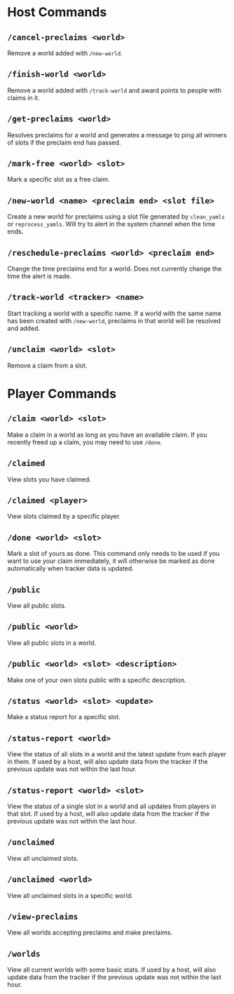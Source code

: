 # Host Commands

## `/cancel-preclaims <world>`
Remove a world added with `/new-world`.

## `/finish-world <world>`
Remove a world added with `/track-world` and award points to people with claims in it.

## `/get-preclaims <world>`
Resolves preclaims for a world and generates a message to ping all winners of slots if the preclaim end has passed.

## `/mark-free <world> <slot>`
Mark a specific slot as a free claim.

## `/new-world <name> <preclaim end> <slot file>`
Create a new world for preclaims using a slot file generated by `clean_yamls` or `reprocess_yamls`.
Will try to alert in the system channel when the time ends.

## `/reschedule-preclaims <world> <preclaim end>`
Change the time preclaims end for a world.
Does not currently change the time the alert is made.

## `/track-world <tracker> <name>`
Start tracking a world with a specific name.
If a world with the same name has been created with `/new-world`, preclaims in that world will be resolved and added.

## `/unclaim <world> <slot>`
Remove a claim from a slot.

# Player Commands

## `/claim <world> <slot>`
Make a claim in a world as long as you have an available claim.
If you recently freed up a claim, you may need to use `/done`.

## `/claimed`
View slots you have claimed.

## `/claimed <player>`
View slots claimed by a specific player.

## `/done <world> <slot>`
Mark a slot of yours as done.
This command only needs to be used if you want to use your claim immediately, it will otherwise be marked as done automatically when tracker data is updated.

## `/public`
View all public slots.

## `/public <world>`
View all public slots in a world.

## `/public <world> <slot> <description>`
Make one of your own slots public with a specific description.

## `/status <world> <slot> <update>`
Make a status report for a specific slot.

## `/status-report <world>`
View the status of all slots in a world and the latest update from each player in them.
If used by a host, will also update data from the tracker if the previous update was not within the last hour.

## `/status-report <world> <slot>`
View the status of a single slot in a world and all updates from players in that slot.
If used by a host, will also update data from the tracker if the previous update was not within the last hour.

## `/unclaimed`
View all unclaimed slots.

## `/unclaimed <world>`
View all unclaimed slots in a specific world.

## `/view-preclaims`
View all worlds accepting preclaims and make preclaims.

## `/worlds`
View all current worlds with some basic stats.
If used by a host, will also update data from the tracker if the previous update was not within the last hour.
